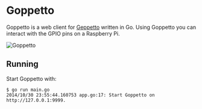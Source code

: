 Goppetto
========

Goppetto is a web client for [Geppetto][1] written in Go. Using Goppetto you 
can interact with the GPIO pins on a Raspberry Pi.

![Goppetto](static/goppetto.png)

Running
-------
Start Goppetto with:

    $ go run main.go
    2014/10/30 23:55:44.160753 app.go:17: Start Goppetto on http://127.0.0.1:9999.

[1]:https://github.com/OrangeTux/Geppetto/
